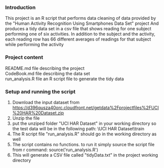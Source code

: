 
### Introduction
This project is an R script that performs data cleaning of data provided by the "Human Activity Recognition Using Smartphones Data Set" project
And produces a tidy data set in a csv file that shows reading for one subject performing one of six activities.
In addition to the subject and the activity, each reading row has 66 different averages of readings for that subject while performing the activity

### Project content
README.md file describing the project  
CodeBook.md file describing the data set  
run_analysis.R file an R script file to generate the tidy data  


### Setup and running the script
1. Download the input dataset from https://d396qusza40orc.cloudfront.net/getdata%2Fprojectfiles%2FUCI%20HAR%20Dataset.zip 
2. Unzip the file
3. put the unziped folder "UCI HAR Dataset" in your working directory  so the test data will be in the following path:  <workingDirectory>\UCI HAR Dataset\train
4. The R script file "run_analysis.R" should go in the working directory as well
5. The script contains no functions. to run it simply source the script file from r command:  source('run_analysis.R')
6. This will generate a CSV file called "tidyData.txt" in the project working directory